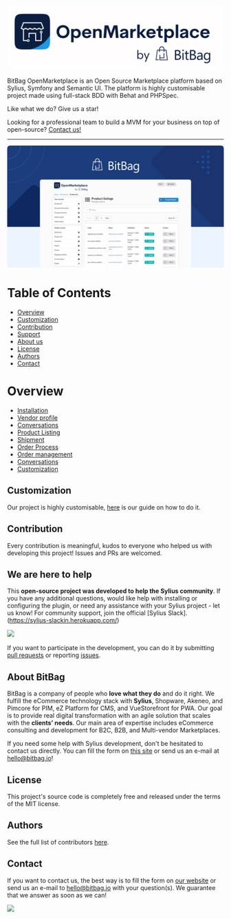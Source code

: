 <p align="center">
    <a href="https://bitbag.io/" target="_blank">
        <img src="doc/images/open-marketplace-logo.png" />
    </a>
</p>

BitBag OpenMarketplace is an Open Source Marketplace platform based on Sylius, Symfony and Semantic UI. The platform is highly customisable project made using full-stack BDD with Behat and PHPSpec.

Like what we do? Give us a star!

Looking for a professional team to build a MVM for your business on top of open-source? [Contact us!](https://bitbag.io/contact-us)

---
<p align="center">
    <a href="https://bitbag.io/" target="_blank">
        <img src="doc/images/overview.png" />
    </a>
</p>

# Table of Contents

* [Overview](#overview)
* [Customization](#customization)
* [Contribution](#contribution)
* [Support](#we-are-here-to-help)
* [About us](#about-bitbag)
* [License](#license)
* [Authors](#Authors)
* [Contact](#contact)

# Overview

- [Installation](./doc/installation.md)
- [Vendor profile](./doc/vendor-profile.md)
- [Conversations](./doc/conversations.md)
- [Product Listing](./doc/product_listings.md)
- [Shipment](./doc/manage_shipping_methods.md)
- [Order Process](./doc/order_process.md)
- [Order management](./doc/menage_orders.md)
- [Conversations](./doc/conversations.md)
- [Customization](./doc/how-to-customize.md)

## Customization

Our project is highly customisable, [here](./doc/how-to-customize.md) is our guide on how to do it.

## Contribution

Every contribution is meaningful, kudos to everyone who helped us with developing this project! Issues and PRs are welcomed.

## We are here to help

This **open-source project was developed to help the Sylius community**. If you have any additional questions, would like help with installing or configuring the plugin, or need any assistance with your Sylius project - let us know! For community support, join the official [Sylius Slack].(https://sylius-slackin.herokuapp.com/)

[![](https://bitbag.io/wp-content/uploads/2020/10/button-contact.png)](https://bitbag.io/contact-us/)


If you want to participate in the development, you can do it by submitting [pull requests](https://github.com/BitBagCommerce/OpenMarketplace/pulls) or reporting [issues](https://github.com/BitBagCommerce/OpenMarketplace/issues).

## About BitBag

BitBag is a company of people who **love what they do** and do it right. We fulfill the eCommerce technology stack with **Sylius**, Shopware, Akeneo, and Pimcore for PIM, eZ Platform for CMS, and VueStorefront for PWA. Our goal is to provide real digital transformation with an agile solution that scales with the **clients’ needs**. Our main area of expertise includes eCommerce consulting and development for B2C, B2B, and Multi-vendor Marketplaces.</br>

If you need some help with Sylius development, don't be hesitated to contact us directly. You can fill the form on [this site](https://bitbag.io/contact-us/) or send us an e-mail at hello@bitbag.io!

## License

This project's source code is completely free and released under the terms of the MIT license.

## Authors

See the full list of contributors [here](https://github.com/BitBagCommerce/OpenMarketplace/contributors).

## Contact

If you want to contact us, the best way is to fill the form on [our website](https://bitbag.io/contact-us/) or send us an e-mail to hello@bitbag.io with your question(s). We guarantee that we answer as soon as we can!

[![](https://bitbag.io/wp-content/uploads/2021/08/badges-bitbag.png)](https://bitbag.io/contact-us/)
